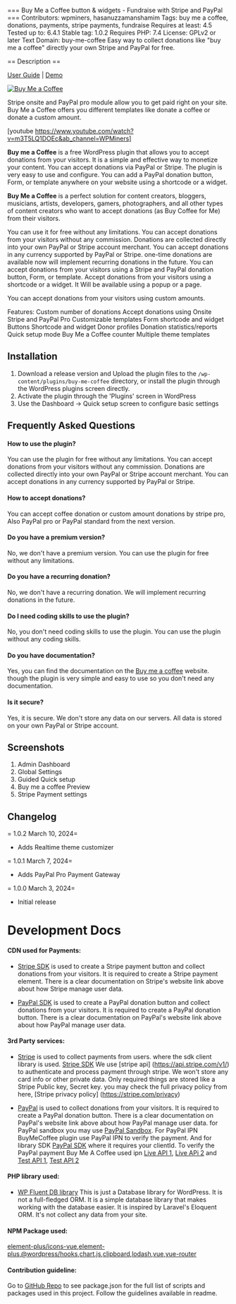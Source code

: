 === Buy Me a Coffee button & widgets - Fundraise with Stripe and PayPal ===
Contributors: wpminers, hasanuzzamanshamim
Tags: buy me a coffee, donations, payments, stripe payments, fundraise
Requires at least: 4.5
Tested up to: 6.4.1
Stable tag: 1.0.2
Requires PHP: 7.4
License: GPLv2 or later
Text Domain: buy-me-coffee
Easy way to collect donations like "buy me a coffee" directly your own Stripe and PayPal for free.

== Description ==

[User Guide](https://wpminers.com/buymecoffee/docs/getting-started/quick-setup/) | [Demo](https://wpminers.com/buymecoffee-demo)

[![Buy Me a Coffee](https://github.com/hasanuzzamanbe/buy-me-coffee/assets/43160844/11d39611-2195-439e-925b-77139c5f124d)](https://www.youtube.com/watch?v=m3T5LQ1DOEc&ab_channel=WPMiners)

Stripe onsite and PayPal pro module allow you to get paid right on your site. Buy Me a Coffee offers you different templates like donate a coffee or donate a custom amount.

[youtube https://www.youtube.com/watch?v=m3T5LQ1DOEc&ab_channel=WPMiners]

**Buy me a Coffee** is a free WordPress plugin that allows you to accept donations from your visitors. It is a simple and effective way to monetize your content. You can accept donations via PayPal or Stripe. The plugin is very easy to use and configure. You can add a PayPal donation button, Form, or template anywhere on your website using a shortcode or a widget.

**Buy Me a Coffee** is a perfect solution for content creators, bloggers, musicians, artists, developers, gamers, photographers, and all other types of content creators who want to accept donations (as Buy Coffee for Me) from their visitors.

You can use it for free without any limitations. You can accept donations from your visitors without any commission.
Donations are collected directly into your own PayPal or Stripe account merchant. You can accept donations in any currency supported by PayPal or Stripe.
one-time donations are available now will implement recurring donations in the future.
You can accept donations from your visitors using a Stripe and PayPal donation button, Form, or template. Accept donations from your visitors using a shortcode or a widget.
It Will be available using a popup or a page.

You can accept donations from your visitors using custom amounts.

Features:
Custom number of donations
Accept donations using Onsite Stripe and PayPal Pro
Customizable templates
Form shortcode and widget
Buttons Shortcode and widget
Donor profiles
Donation statistics/reports
Quick setup mode
Buy Me a Coffee counter
Multiple theme templates

## Installation
1. Download a release version and Upload the plugin files to the `/wp-content/plugins/buy-me-coffee` directory, or install the plugin through the WordPress plugins screen directly.
2. Activate the plugin through the 'Plugins' screen in WordPress
3. Use the Dashboard -> Quick setup screen to configure basic settings

## Frequently Asked Questions
#### How to use the plugin?
You can use the plugin for free without any limitations. You can accept donations from your visitors without any commission.
Donations are collected directly into your own PayPal or Stripe account merchant. You can accept donations in any currency supported by PayPal or Stripe.

#### How to accept donations?
You can accept coffee donation or custom amount donations by stripe pro, Also PayPal pro or PayPal standard from the next version.

#### Do you have a premium version?
No, we don't have a premium version. You can use the plugin for free without any limitations.

#### Do you have a recurring donation?
No, we don't have a recurring donation. We will implement recurring donations in the future.

#### Do I need coding skills to use the plugin?
No, you don't need coding skills to use the plugin. You can use the plugin without any coding skills.

#### Do you have documentation?
Yes, you can find the documentation on the [Buy me a coffee](https://wpminers.com/buymecoffee/docs/getting-started/quick-setup/) website.
though the plugin is very simple and easy to use so you don't need any documentation.

#### Is it secure?
Yes, it is secure. We don't store any data on our servers. All data is stored on your own PayPal or Stripe account.

## Screenshots
1. Admin Dashboard
2. Global Settings
3. Guided Quick setup
4. Buy me a coffee Preview
5. Stripe Payment settings

## Changelog
= 1.0.2 March 10, 2024=
- Adds Realtime theme customizer

= 1.0.1 March 7, 2024=
- Adds PayPal Pro Payment Gateway

= 1.0.0 March 3, 2024=
- Initial release

# Development Docs
#### CDN used for Payments:
* [Stripe SDK](https://js.stripe.com/v3/)
  is used to create a Stripe payment button and collect donations from your visitors. It is required to create a Stripe payment element. There is a clear documentation on Stripe's website link above about how Stripe manage user data.

* [PayPal SDK](https://developer.paypal.com/sdk/js/reference/)
  is used to create a PayPal donation button and collect donations from your visitors. It is required to create a PayPal donation button. There is a clear documentation on PayPal's website link above about how PayPal manage user data.

#### 3rd Party services:
* [Stripe](https://www.stripe.com)
  is used to collect payments from users. where the sdk client library is used. [Stripe SDK](https://js.stripe.com/v3/)
  We use [stripe api] (https://api.stripe.com/v1/) to authenticate and process payment through stripe. We won't store any card info
  or other private data. Only required things are stored like a Stripe Public key, Secret key.
  you may check the full privacy policy from here,
  [Stripe privacy policy] (https://stripe.com/privacy)

* [PayPal](https://www.paypal.com/)
  is used to collect donations from your visitors. It is required to create a PayPal donation button. There is a clear documentation on PayPal's website link above about how PayPal manage user data.
  for PayPal sandbox you may use [PayPal Sandbox](https://developer.paypal.com/docs/api-basics/sandbox/accounts/).
  For PayPal IPN BuyMeCoffee plugin use PayPal IPN to verify the payment.
  And for library SDK [PayPal SDK](https://www.paypal.com/sdk/js?client-id=) where it requires your clientId.
  To verify the PayPal payment Buy Me A Coffee used ipn [Live API 1](https://ipnpb.paypal.com/cgi-bin/webscr), [Live APi 2](https://ipnpb.paypal.com/cgi-bin/webscr)
  and  [Test API 1](https://ipnpb.sandbox.paypal.com/cgi-bin/webscr), [Test API 2](www.sandbox.paypal.com/cgi-bin/webscr)
#### PHP library used:
* [WP Fluent DB library](https://github.com/hasanuzzamanbe/wp-fluent/)
  This is just a Database library for WordPress. It is not a full-fledged ORM. It is a simple database library that makes working with the database easier. It is inspired by Laravel's Eloquent ORM. It's not collect any data from your site.
#### NPM Package used:
[element-plus/icons-vue](https://www.npmjs.com/package/@element-plus/icons-vue),[element-plus](https://www.npmjs.com/package/element-plus/),[@wordpress/hooks](https://www.npmjs.com/package/@wordpress/hooks),[chart.js](https://www.npmjs.com/package/chart.js),[clipboard](https://www.npmjs.com/package/clipboard),[lodash](https://www.npmjs.com/package/lodash),[vue](https://www.npmjs.com/package/vue),[vue-router](https://www.npmjs.com/package/vue-router)

#### Contribution guideline:
Go to [GitHub Repo](https://github.com/hasanuzzamanbe/buy-me-coffee) to see package.json for the full list of scripts and packages used in this project.
Follow the guidelines available in readme.